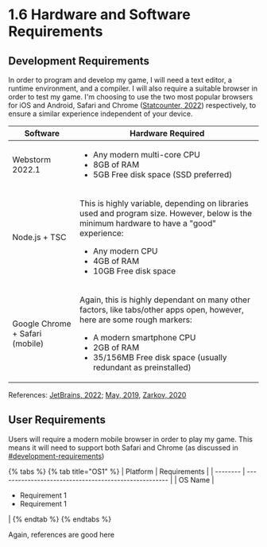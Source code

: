 # 1.6 Hardware and Software Requirements

## Development Requirements

In order to program and develop my game, I will need a text editor, a runtime environment, and a compiler. I will also require a suitable browser in order to test my game. I'm choosing to use the two most popular browsers for iOS and Android, Safari and Chrome ([Statcounter, 2022](../reference-list.md)) respectively, to ensure a similar experience independent of your device.

| Software                        | Hardware Required                                                                                                                                                                                                                                               |
| ------------------------------- | --------------------------------------------------------------------------------------------------------------------------------------------------------------------------------------------------------------------------------------------------------------- |
| Webstorm 2022.1                 | <ul><li>Any modern multi-core CPU</li><li>8GB of RAM</li><li>5GB Free disk space (SSD preferred)</li></ul>                                                                                                                                                      |
| Node.js + TSC                   | <p>This is highly variable, depending on libraries used and program size. However, below is the minimum hardware to have a "good" experience:</p><ul><li>Any modern CPU</li><li>4GB of RAM</li><li>10GB Free disk space</li></ul>                               |
| Google Chrome + Safari (mobile) | <p>Again, this is highly dependant on many other factors, like tabs/other apps open, however, here are some rough markers:</p><ul><li>A modern smartphone CPU</li><li>2GB of RAM</li><li>35/156MB Free disk space (usually redundant as preinstalled)</li></ul> |

References: [JetBrains, 2022](../reference-list.md); [May, 2019](../reference-list.md), [Zarkov, 2020](../reference-list.md)

## User Requirements

Users will require a modern mobile browser in order to play my game. This means it will need to support both Safari and Chrome (as discussed in [#development-requirements](1.6-hardware-and-software-requirements.md#development-requirements "mention"))

{% tabs %}
{% tab title="OS1" %}
| Platform | Requirements                                          |
| -------- | ----------------------------------------------------- |
| OS Name  | <ul><li>Requirement 1</li><li>Requirement 1</li></ul> |
{% endtab %}
{% endtabs %}

Again, references are good here
